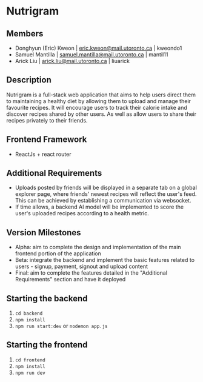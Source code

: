 # Nutrigram

## Members
- Donghyun (Eric) Kweon | eric.kweon@mail.utoronto.ca | kweondo1
- Samuel Mantilla | samuel.mantilla@mail.utoronto.ca | mantil11
- Arick Liu | arick.liu@mail.utoronto.ca | liuarick

## Description
Nutrigram is a full-stack web application that aims to help users direct them to maintaining a healthy diet by allowing them to upload and manage their favourite recipes. 
It will encourage users to track their calorie intake and discover recipes shared by other users. As well as allow users to share their recipes privately to their friends.

## Frontend Framework
- ReactJs + react router

## Additional Requirements
- Uploads posted by friends will be displayed in a separate tab on a global explorer page, where friends' newest recipes will reflect the user's feed. This can be achieved by establishing a communication via websocket.
- If time allows, a backend AI model will be implemented to score the user's uploaded recipes according to a health metric.

## Version Milestones
- Alpha: aim to complete the design and implementation of the main frontend portion of the application
- Beta: integrate the backend and implement the basic features related to users - signup, payment, signout and upload content
- Final: aim to complete the features detailed in the "Additional Requirements" section and have it deployed

## Starting the backend
1. `cd backend`
2. `npm install`
3. `npm run start:dev` or `nodemon app.js`

## Starting the frontend
1. `cd frontend`
2. `npm install`
3. `npm run dev`